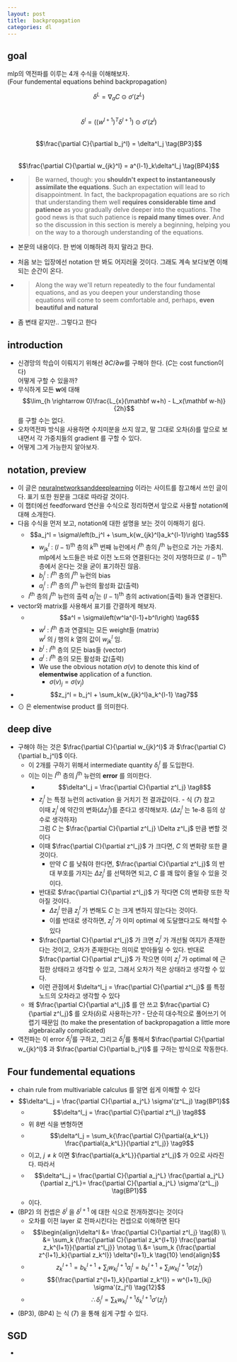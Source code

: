 ```yaml
---
layout: post
title:  backpropagation
categories: dl
---
```


## goal
mlp의 역전파를 이루는 4개 수식을 이해해보자.  
(Four fundemental equations behind backpropagation)  

$$\delta^L = \nabla_aC \ \odot \ \sigma'(z^L) \tag{BP1}$$  
$$\delta^l = \left(\left(w^{l+1}\right)^T\delta^{l+1}\right) \ \odot \ \sigma'(z^l) \tag{BP2}$$  
$$\frac{\partial C}{\partial b_j^l} = \delta^l_j \tag{BP3}$$  
$$\frac{\partial C}{\partial w_{jk}^l} = a^{l-1}_k\delta^l_j \tag{BP4}$$

- > Be warned, though: you **shouldn't expect to instantaneously assimilate the equations**. Such an expectation will lead to disappointment. In fact, the backpropagation equations are so rich that understanding them well **requires considerable time and patience** as you gradually delve deeper into the equations. The good news is that such patience is **repaid many times over**. And so the discussion in this section is merely a beginning, helping you on the way to a thorough understanding of the equations.

- 본문의 내용이다. 한 번에 이해하려 하지 말라고 한다.
- 처음 보는 입장에선 notation 만 봐도 어지러울 것이다. 그래도 계속 보다보면 이해되는 순간이 온다.
- > Along the way we'll return repeatedly to the four fundamental equations, and as you deepen your understanding those equations will come to seem comfortable and, perhaps, **even beautiful and natural**
- 좀 변태 같지만.. 그렇다고 한다

## introduction
- 신경망의 학습이 이뤄지기 위해선 $\partial C/\partial w$를 구해야 한다. ($C$는 cost function이다)  
어떻게 구할 수 있을까?
- 무식하게 모든 $\mathbf w$에 대해 $$\lim_{h \rightarrow 0}\frac{L_{x}(\mathbf w+h) - L_x(\mathbf w-h)}{2h}$$
를 구할 수는 없다.  
- 오차역전파 방식을 사용하면 수치미분을 쓰지 않고, 말 그대로 오차($\delta$)를 앞으로 보내면서 각 가중치들의 gradient 를 구할 수 있다.   
- 어떻게 그게 가능한지 알아보자.

## notation, preview
- 이 글은 [neuralnetworksanddeeplearning](http://neuralnetworksanddeeplearning.com/chap2.html) 이라는 사이트를 참고해서 쓰인 글이다. 표기 또한 원문을 그대로 따라갈 것이다.  
- 이 챕터에선 feedforward 연산을 수식으로 정리하면서 앞으로 사용할 notation에 대해 소개한다.  
- 다음 수식을 먼저 보고, notation에 대한 설명을 보는 것이 이해하기 쉽다.
  - $$a_j^l = \sigma\left(b_j^l + \sum_k{w_{jk}^l}a_k^{l-1}\right) \tag5$$
    - $w_{jk}^l$ : $(l-1)$<sup>th</sup> 층의 $k$<sup>th</sup> 번째 뉴런에서 $l$<sup>th</sup> 층의 $j$<sup>th</sup> 뉴런으로 가는 가중치. mlp에서 노드들은 바로 이전 노드와 연결된다는 것이 자명하므로 $(l-1)$<sup>th</sup> 층에서 온다는 것을 굳이 표기하진 않음.
    - $b_j^l$ : $l$<sup>th</sup> 층의 $j$<sup>th</sup> 뉴런의 bias
    - $a_j^l$ : $l$<sup>th</sup> 층의 $j$<sup>th</sup> 뉴런의 활성화 값(출력)
  - $l$<sup>th</sup> 층의 $j$<sup>th</sup> 뉴런의 출력 $a_j^l$는 $(l-1)$<sup>th</sup> 층의 activation(출력) 들과 연결된다.
- vector와 matrix를 사용해서 표기를 간결하게 해보자.
  - $$a^l = \sigma\left(w^la^{l-1}+b^l\right) \tag6$$
    - $w^l$ : $l$<sup>th</sup> 층과 연결되는 모든 weight들 (matrix)  
    $w^l$ 의 $j$ 행의 $k$ 열의 값이 $w_{jk}^l$ 임.
    - $b^l$ :  $l$<sup>th</sup> 층의 모든 bias들 (vector)
    - $a^l$ : $l$<sup>th</sup> 층의 모든 활성화 값(출력)
    - We use the obvious notation $\sigma(v)$ to denote this kind of **elementwise** application of a function.
      - $\sigma(v)_j = \sigma(v_j)$
- $$z_j^l = b_j^l + \sum_k{w_{jk}^l}a_k^{l-1} \tag7$$
- $\odot$ 은 elementwise product 를 의미한다.

## deep dive
 - 구해야 하는 것은 $\frac{\partial C}{\partial w_{jk}^l}$ 과 $\frac{\partial C}{\partial b_j^l}$ 이다.
   - 이 2개를 구하기 위해서 intermediate quantity $\delta^l_j$ 를 도입한다.  
    - 이는 이는 $l$<sup>th</sup> 층의 $j$<sup>th</sup> 뉴런의 **error** 를 의미한다.
      - $$\delta^l_j = \frac{\partial C}{\partial z^l_j} \tag8$$
      - $z^l_j$ 는 특정 뉴런의 activation 을 거치기 전 결과값이다. - 식 (7) 참고  
      이때 $z^l_j$ 에 약간의 변화($\Delta z^l_j$)를 준다고 생각해보자. ($\Delta z^l_j$ 는 1e-8 등의 상수로 생각하자)  
      그럼 $C$ 는 $\frac{\partial C}{\partial z^l_j} \Delta z^l_j$ 만큼 변할 것이다  
      - 이때 $\frac{\partial C}{\partial z^l_j}$ 가 크다면, $C$ 의 변화량 또한 클 것이다.
        - 만약 $C$ 를 낮춰야 한다면, $\frac{\partial C}{\partial z^l_j}$ 의 반대 부호를 가지는 $\Delta z^l_j$ 를 선택하면 되고, $C$ 를 꽤 많이 줄일 수 있을 것이다.
      - 반대로 $\frac{\partial C}{\partial z^l_j}$ 가 작다면 C의 변화량 또한 작아질 것이다.
        - $\Delta z^l_j$ 만큼 $z^l_j$ 가 변해도 $C$ 는 크게 변하지 않는다는 것이다.
        - 이를 반대로 생각하면, $z^l_j$ 가 이미 optimal 에 도달했다고도 해석할 수 있다
      - $\frac{\partial C}{\partial z^l_j}$ 가 크면 $z^l_j$ 가 개선될 여지가 존재한다는 것이고, 오차가 존재한다는 의미로 받아들일 수 있다. 반대로 $\frac{\partial C}{\partial z^l_j}$ 가 작으면 이미 $z^l_j$ 가 optimal 에 근접한 상태라고 생각할 수 있고, 그래서 오차가 적은 상태라고 생각할 수 있다.
      - 이런 관점에서 $\delta^l_j = \frac{\partial C}{\partial z^l_j}$ 를 특정 노드의 오차라고 생각할 수 있다
    - 왜 $\frac{\partial C}{\partial a^l_j}$ 를 안 쓰고 $\frac{\partial C}{\partial z^l_j}$ 를 오차($\delta$)로 사용하는가? - 단순히 대수적으로 풀어쓰기 어렵기 때문임 (to make the presentation of backpropagation a little more algebraically complicated)
- 역전파는 이 error $\delta^l_j$를 구하고, 그리고 $\delta^l_j$를 통해서 $\frac{\partial C}{\partial w_{jk}^l}$ 과 $\frac{\partial C}{\partial b_j^l}$ 를 구하는 방식으로 작동한다.

## Four fundemental equations
- chain rule from multivariable calculus 를 알면 쉽게 이해할 수 있다
- $$\delta^L_j = \frac{\partial C}{\partial a_j^L} \sigma'(z^L_j) \tag{BP1}$$
  - $$\delta^l_j = \frac{\partial C}{\partial z^l_j} \tag8$$
  - 위 8번 식을 변형하면
  - $$\delta^l_j = \sum_k{\frac{\partial C}{\partial{a_k^L}} \frac{\partial{a_k^L}}{\partial z^l_j}} \tag9$$
  - 이고, $j \neq k$ 이면 $\frac{\partial{a_k^L}}{\partial z^l_j}$ 가 0으로 사라진다. 따라서
  - $$\delta^L_j = \frac{\partial C}{\partial a_j^L} \frac{\partial a_j^L}{\partial z_j^L}= \frac{\partial C}{\partial a_j^L} \sigma'(z^L_j) \tag{BP1}$$
  - 이다.
- (BP2) 의 컨셉은 $\delta^l$ 을 $\delta^{l+1}$ 에 대한 식으로 전개하겠다는 것이다
  - 오차를 이전 layer 로 전파시킨다는 컨셉으로 이해하면 된다
  - $$\begin{align}\delta^l &= \frac{\partial C}{\partial z^l_j} \tag{8} \\ &= \sum_k {\frac{\partial C}{\partial z_k^{l+1}} \frac{\partial z_k^{l+1}}{\partial z^l_j}} \notag \\ &= \sum_k {\frac{\partial z^{l+1}_k}{\partial z_k^l}} \delta^{l+1}_k \tag{10} \end{align}$$
  - $$ z_k^{l+1} = b_k^{l+1} + \sum_j{w^{l+1}_{kj} a^l_j} = b_k^{l+1} + \sum_j{w^{l+1}_{kj} \sigma(z_j^l)} \tag{11}$$
  - $${\frac{\partial z^{l+1}_k}{\partial z_k^l}} = w^{l+1}_{kj} \sigma'(z_j^l) \tag{12}$$
  - $$\therefore \delta^l_j = \sum_k {w_{kj}^{l+1} \delta_k^{l+1} \sigma'(z^l_j)} \tag{13}$$
- (BP3), (BP4) 는 식 (7) 을 통해 쉽게 구할 수 있다.

## SGD
- 